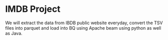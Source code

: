 # IMDB Project

We will extract the data from IBDB public website everyday, convert the TSV files into parquet and load into BQ using Apache beam using python as well as Java. 